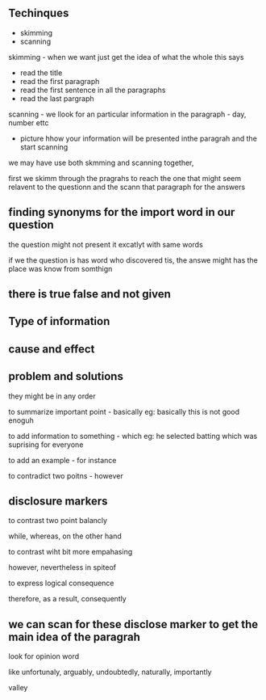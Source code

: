 
## Techinques

- skimming
- scanning

skimming - when we want just get the idea of what the whole this says

- read the title
- read the first paragraph
- read the first sentence in all the paragraphs
- read the last pargraph

scanning - we llook for an particular information in the paragraph - day, number ettc

- picture hhow your information will be presented inthe paragrah and the start scanning

we may have use both skmming and scanning together,

first we skimm through the pragrahs to reach the one that might seem relavent to the questionn and the scann that paragraph for the answers


## finding synonyms for the import word in our question

the question might not present it excatlyt with same words

if we the question is has word who discovered tis, the answe might has the place was know from somthign



## there is true false and not given

## Type of information

## cause and effect
## problem and solutions

they might be in any order

to summarize important point - basically
eg: basically this is not good enoguh

to add information to something - which
eg: he selected batting which was suprising for everyone

to add an example - for instance

to  contradict two poitns - however

## disclosure markers

to contrast two point balancly

while, whereas, on the other hand

to contrast wiht bit more empahasing

however, nevertheless in spiteof

to express logical consequence

therefore, as a result, consequently

## we can scan for these disclose marker to get the main idea of the paragrah


look for opinion word

like unfortunaly, arguably, undoubtedly, naturally, importantly

valley












